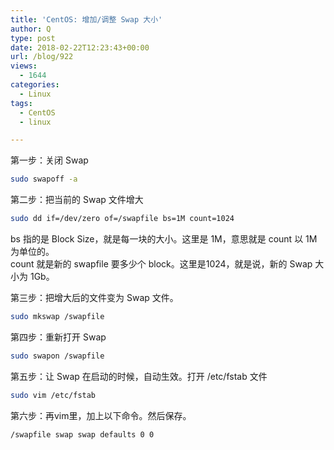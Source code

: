```yaml
---
title: 'CentOS: 增加/调整 Swap 大小'
author: Q
type: post
date: 2018-02-22T12:23:43+00:00
url: /blog/922
views:
  - 1644
categories:
  - Linux
tags:
  - CentOS
  - linux

---
```

第一步：关闭 Swap

```bash
sudo swapoff -a
```
  
第二步：把当前的 Swap 文件增大

```bash
sudo dd if=/dev/zero of=/swapfile bs=1M count=1024
```

bs 指的是 Block Size，就是每一块的大小。这里是 1M，意思就是 count 以 1M 为单位的。  
count 就是新的 swapfile 要多少个 block。这里是1024，就是说，新的 Swap 大小为 1Gb。


第三步：把增大后的文件变为 Swap 文件。

```bash
sudo mkswap /swapfile
```

第四步：重新打开 Swap

```bash
sudo swapon /swapfile
```

第五步：让 Swap 在启动的时候，自动生效。打开 /etc/fstab 文件

```bash
sudo vim /etc/fstab
```

第六步：再vim里，加上以下命令。然后保存。

```bash
/swapfile swap swap defaults 0 0
```